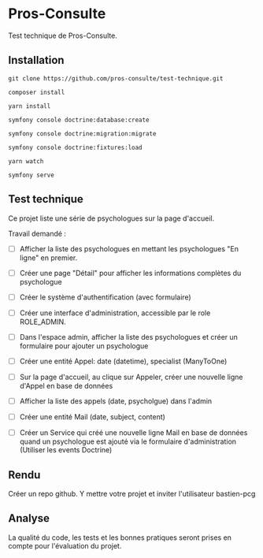 # Pros-Consulte #

Test technique de Pros-Consulte.

## Installation ##
 
```
git clone https://github.com/pros-consulte/test-technique.git

composer install

yarn install

symfony console doctrine:database:create

symfony console doctrine:migration:migrate

symfony console doctrine:fixtures:load

yarn watch

symfony serve
```

## Test technique ##

Ce projet liste une série de psychologues sur la page d'accueil.

Travail demandé :

- [ ] Afficher la liste des psychologues en mettant les psychologues "En ligne" en premier.

- [ ] Créer une page "Détail" pour afficher les informations complètes du psychologue

- [ ] Créer le système d'authentification (avec formulaire)

- [ ] Créer une interface d'administration, accessible par le role ROLE_ADMIN.

- [ ] Dans l'espace admin, afficher la liste des psychologues et créer un formulaire pour ajouter un psychologue

- [ ] Créer une entité Appel: date (datetime), specialist (ManyToOne)

- [ ] Sur la page d'accueil, au clique sur Appeler, créer une nouvelle ligne d'Appel en base de données

- [ ] Afficher la liste des appels (date, psycholgue) dans l'admin

- [ ] Créer une entité Mail (date, subject, content)

- [ ] Créer un Service qui créé une nouvelle ligne Mail en base de données quand un psychologue est ajouté via le formulaire d'administration (Utiliser les events Doctrine)

## Rendu ##

Créer un repo github. Y mettre votre projet et inviter l'utilisateur bastien-pcg

## Analyse ##

La qualité du code, les tests et les bonnes pratiques seront prises en compte pour l'évaluation du projet.
